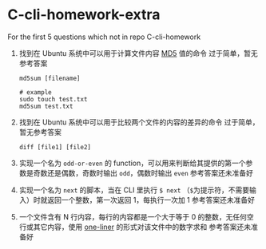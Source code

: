 # C-cli-homework-extra
For the first 5 questions which not in repo C-cli-homework



1. 找到在 Ubuntu 系统中可以用于计算文件内容 [MD5](https://www.jianshu.com/p/81c30781d4f7) 值的命令
   过于简单，暂无参考答案

   ```shell
   md5sum [filename]
   
   # example
   sudo touch test.txt
   md5sum test.txt
   ```

   

2. 找到在 Ubuntu 系统中可以用于比较两个文件的内容的差异的命令
   过于简单，暂无参考答案

   ```
   diff [file1] [file2]
   ```

   

3. 实现一个名为 `odd-or-even` 的 function，可以用来判断给其提供的第一个参数是奇数还是偶数，奇数时输出 `odd`，偶数时输出 `even`
   参考答案还未准备好

4. 实现一个名为 `next` 的脚本，当在 CLI 里执行 `$ next` （`$`为提示符，不需要输入）时就返回一个整数，第一次返回 1，每执行一次加 1
   参考答案还未准备好

5. 一个文件含有 N 行内容，每行的内容都是一个大于等于 0 的整数，无任何空行或其它内容，使用 [one-liner](https://onceupon.github.io/Bash-Oneliner/) 的形式对该文件中的数字求和
   参考答案还未准备好
